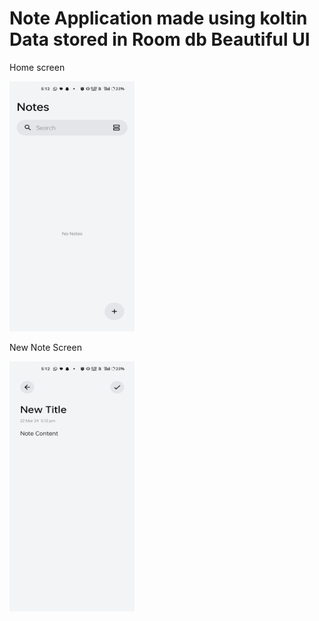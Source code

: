 
<h1>Note
Application made using koltin
Data stored in Room db
Beautiful UI</h1>

<p>Home screen</p>
<img src="https://github.com/dhanushcodev/Notes-App/blob/main/notesAppScreenShot/homeScreenEmpty.jpg" width="200" height="400" >

<p>New Note Screen</p>
<img src="https://github.com/dhanushcodev/Notes-App/blob/main/notesAppScreenShot/newNoteScreen.jpg" width="200" height="400" >
